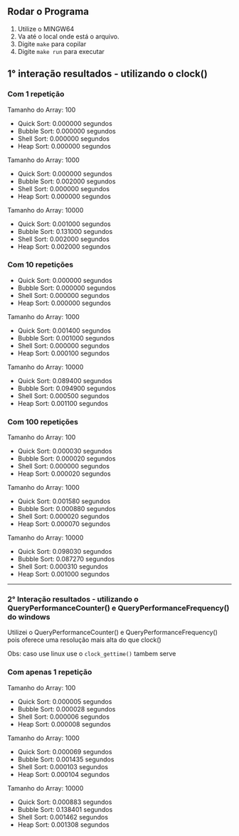 ## Rodar o Programa

1. Utilize o MINGW64
2. Va até o local onde está o arquivo.
3. Digite `make` para copilar
4. Digite `make run` para executar

## 1° interação resultados - utilizando o clock()

### Com 1 repetição
Tamanho do Array: 100

- Quick Sort: 0.000000 segundos
- Bubble Sort: 0.000000 segundos
- Shell Sort: 0.000000 segundos
- Heap Sort: 0.000000 segundos

Tamanho do Array: 1000

- Quick Sort: 0.000000 segundos
- Bubble Sort: 0.002000 segundos
- Shell Sort: 0.000000 segundos
- Heap Sort: 0.000000 segundos

Tamanho do Array: 10000

- Quick Sort: 0.001000 segundos
- Bubble Sort: 0.131000 segundos
- Shell Sort: 0.002000 segundos
- Heap Sort: 0.002000 segundos

### Com 10 repetições
- Quick Sort: 0.000000 segundos
- Bubble Sort: 0.000000 segundos
- Shell Sort: 0.000000 segundos
- Heap Sort: 0.000000 segundos

Tamanho do Array: 1000
- Quick Sort: 0.001400 segundos
- Bubble Sort: 0.001000 segundos
- Shell Sort: 0.000000 segundos
- Heap Sort: 0.000100 segundos

Tamanho do Array: 10000
- Quick Sort: 0.089400 segundos
- Bubble Sort: 0.094900 segundos
- Shell Sort: 0.000500 segundos
- Heap Sort: 0.001100 segundos

### Com 100 repetições
Tamanho do Array: 100

- Quick Sort: 0.000030 segundos
- Bubble Sort: 0.000020 segundos
- Shell Sort: 0.000000 segundos
- Heap Sort: 0.000020 segundos

Tamanho do Array: 1000

- Quick Sort: 0.001580 segundos
- Bubble Sort: 0.000880 segundos
- Shell Sort: 0.000020 segundos
- Heap Sort: 0.000070 segundos

Tamanho do Array: 10000

- Quick Sort: 0.098030 segundos
- Bubble Sort: 0.087270 segundos
- Shell Sort: 0.000310 segundos
- Heap Sort: 0.001000 segundos

---

### 2° Interação resultados - utilizando o QueryPerformanceCounter() e QueryPerformanceFrequency() do windows
Utilizei o QueryPerformanceCounter() e QueryPerformanceFrequency() pois oferece uma resolução mais alta do que clock()

Obs: caso use linux use o `clock_gettime()` tambem serve

### Com apenas 1 repetição
Tamanho do Array: 100

- Quick Sort: 0.000005 segundos
- Bubble Sort: 0.000028 segundos
- Shell Sort: 0.000006 segundos
- Heap Sort: 0.000008 segundos

Tamanho do Array: 1000
- Quick Sort: 0.000069 segundos
- Bubble Sort: 0.001435 segundos
- Shell Sort: 0.000103 segundos
- Heap Sort: 0.000104 segundos

Tamanho do Array: 10000
- Quick Sort: 0.000883 segundos
- Bubble Sort: 0.138401 segundos
- Shell Sort: 0.001462 segundos
- Heap Sort: 0.001308 segundos
